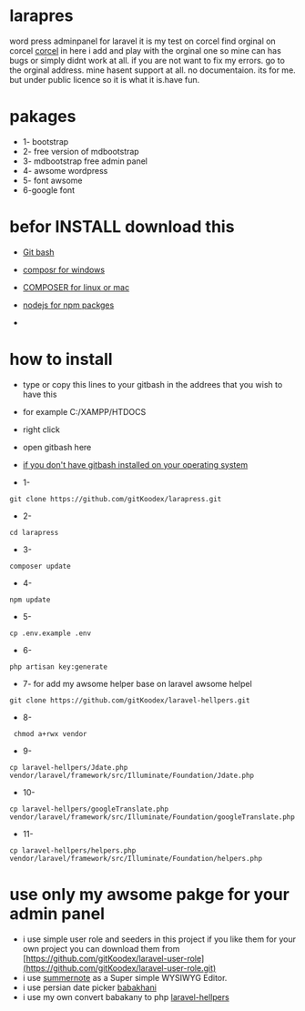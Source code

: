 # larapres
word press adminpanel for laravel it is my test on corcel 
find orginal on corcel <a href="https://github.com/corcel/corcel.git">corcel</a>
in here i add and play with the orginal one so mine can has bugs or simply didnt work at all.
if you are not want to fix my errors. go to the orginal address.
mine hasent support at all. no documentaion. 
its for me. but under public licence so it is what it is.have fun.
# pakages
- 1- bootstrap
- 2- free version of mdbootstrap
- 3- mdbootstrap free admin panel
- 4- awsome wordpress
- 5- font awsome 
- 6-google font

# befor INSTALL download this
- [Git bash](https://git-scm.com/downloads)
- [composr for windows](https://getcomposer.org/Composer-Setup.exe)
- [COMPOSER for linux or mac](https://getcomposer.org/download/)
- [nodejs for npm packges](https://nodejs.org/en/)

- 

# how to install

- type or copy this lines to your gitbash in the addrees that you wish to have this
- for example C:/XAMPP/HTDOCS
- right click
- open gitbash here
- [if you don't have gitbash installed on your operating system](https://git-scm.com/downloads)


- 1- 

```
git clone https://github.com/gitKoodex/larapress.git
```

- 2- 

```
cd larapress
```

- 3- 

```
composer update 
```

- 4- 

```
npm update
```

- 5- 

```
cp .env.example .env
```

- 6- 

```
php artisan key:generate

```

- 7- for add my awsome helper base on laravel awsome helpel

```
git clone https://github.com/gitKoodex/laravel-hellpers.git

```

- 8- 
```
 chmod a+rwx vendor
```

- 9-

```
cp laravel-hellpers/Jdate.php vendor/laravel/framework/src/Illuminate/Foundation/Jdate.php

```

- 10-

```
cp laravel-hellpers/googleTranslate.php vendor/laravel/framework/src/Illuminate/Foundation/googleTranslate.php

```
- 11-

```
cp laravel-hellpers/helpers.php vendor/laravel/framework/src/Illuminate/Foundation/helpers.php

```

# use only my awsome pakge for your admin panel
- i use simple user role and seeders in this project if you like them for your own project you can download them from [https://github.com/gitKoodex/laravel-user-role](https://github.com/gitKoodex/laravel-user-role.git)
- i use [summernote](https://github.com/summernote/summernote) as a Super simple WYSIWYG Editor.
- i use persian date picker [babakhani](http://babakhani.github.io/PersianWebToolkit/beta/datepicker)
- i use my own convert babakany to php [laravel-hellpers](https://github.com/gitKoodex/laravel-hellpers)
